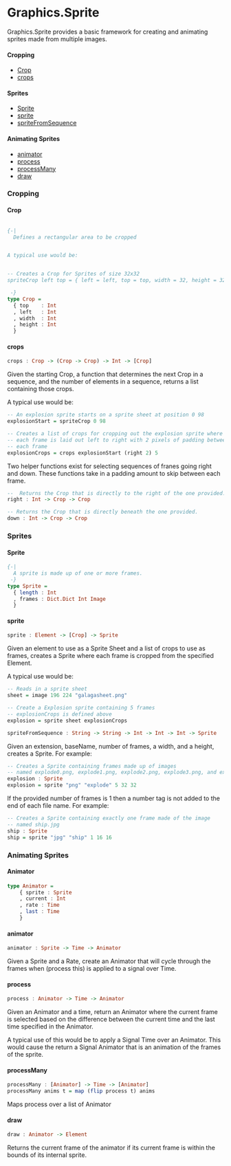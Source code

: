 # Graphics.Sprite

  Graphics.Sprite provides a basic framework for creating and animating
  sprites made from multiple images.

#### Cropping

  * [Crop](#crop)
  * [crops](#crops)

#### Sprites

  * [Sprite](#sprite)
  * [sprite](#sprite-1)
  * [spriteFromSequence](#spritefromsequence)

#### Animating Sprites
  * [animator](#animator-1)
  * [process](#process)
  * [processMany](#processMany)
  * [draw](#draw)

### Cropping

#### Crop
```haskell

{-|
  Defines a rectangular area to be cropped


A typical use would be:


-- Creates a Crop for Sprites of size 32x32
spriteCrop left top = { left = left, top = top, width = 32, height = 32 }

 -}
type Crop =
  { top    : Int
  , left   : Int
  , width  : Int
  , height : Int
  }
```

#### crops
```haskell
crops : Crop -> (Crop -> Crop) -> Int -> [Crop]
```

  Given the starting Crop, a function that determines the
  next Crop in a sequence, and the number of elements in
  a sequence, returns a list containing those crops.
  
A typical use would be:  
  
```haskell
-- An explosion sprite starts on a sprite sheet at position 0 98
explosionStart = spriteCrop 0 98

-- Creates a list of crops for cropping out the explosion sprite where
-- each frame is laid out left to right with 2 pixels of padding between
-- each frame
explosionCrops = crops explosionStart (right 2) 5
```

Two helper functions exist for selecting sequences of franes going right and down.
These functions take in a padding amount to skip between each frame.

```haskell
--  Returns the Crop that is directly to the right of the one provided.
right : Int -> Crop -> Crop

-- Returns the Crop that is directly beneath the one provided.
down : Int -> Crop -> Crop
```


### Sprites

#### Sprite

```haskell
{-|
  A sprite is made up of one or more frames.
 -}
type Sprite =
  { length : Int
  , frames : Dict.Dict Int Image
  }
```

#### sprite
```haskell
sprite : Element -> [Crop] -> Sprite
```

  Given an element to use as a Sprite Sheet and a list
  of crops to use as frames, creates a Sprite where each
  frame is cropped from the specified Element.

A typical use would be:

```haskell
-- Reads in a sprite sheet
sheet = image 196 224 "galagasheet.png"

-- Create a Explosion sprite containing 5 frames
-- explosionCrops is defined above
explosion = sprite sheet explosionCrops
```

```haskell
spriteFromSequence : String -> String -> Int -> Int -> Int -> Sprite
```

  Given an extension, baseName, number of frames, a width, and a height,
  creates a Sprite. For example:

```haskell
-- Creates a Sprite containing frames made up of images
-- named explode0.png, explode1.png, explode2.png, explode3.png, and explode4.png
explosion : Sprite
explosion = sprite "png" "explode" 5 32 32
```

  If the provided number of frames is 1 then a number tag is not added
  to the end of each file name. For example:

```haskell
-- Creates a Sprite containing exactly one frame made of the image
-- named ship.jpg
ship : Sprite
ship = sprite "jpg" "ship" 1 16 16
```

### Animating Sprites

#### Animator

```haskell
type Animator =
    { sprite : Sprite
    , current : Int
    , rate : Time
    , last : Time
    }
```

#### animator
```haskell
animator : Sprite -> Time -> Animator
```

  Given a Sprite and a Rate, create an Animator that will cycle
  through the frames when (process this) is applied to a signal
  over Time.

#### process

```haskell
process : Animator -> Time -> Animator
```

  Given an Animator and a time, return an Animator where the current
  frame is selected based on the difference between the current time
  and the last time specified in the Animator.

  A typical use of this would be to apply a Signal Time over an Animator.
  This would cause the return a Signal Animator that is an animation of
  the frames of the sprite.

#### processMany
```haskell
processMany : [Animator] -> Time -> [Animator]
processMany anims t = map (flip process t) anims
```
  Maps process over a list of Animator


#### draw
```haskell
draw : Animator -> Element
```

  Returns the current frame of the animator if its current frame is within
  the bounds of its internal sprite.



